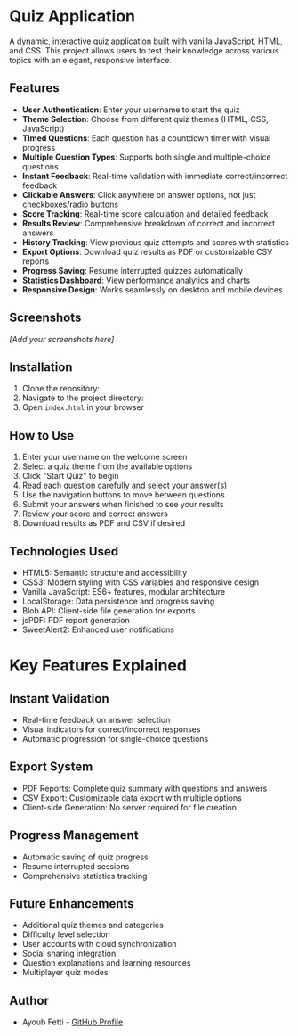 # Quiz Application

A dynamic, interactive quiz application built with vanilla JavaScript, HTML, and CSS. This project allows users to test their knowledge across various topics with an elegant, responsive interface.

## Features

- **User Authentication**: Enter your username to start the quiz
- **Theme Selection**: Choose from different quiz themes (HTML, CSS, JavaScript)
- **Timed Questions**: Each question has a countdown timer with visual progress
- **Multiple Question Types**: Supports both single and multiple-choice questions
- **Instant Feedback**: Real-time validation with immediate correct/incorrect feedback
- **Clickable Answers**: Click anywhere on answer options, not just checkboxes/radio buttons
- **Score Tracking**: Real-time score calculation and detailed feedback
- **Results Review**: Comprehensive breakdown of correct and incorrect answers
- **History Tracking**: View previous quiz attempts and scores with statistics
- **Export Options**: Download quiz results as PDF or customizable CSV reports
- **Progress Saving**: Resume interrupted quizzes automatically
- **Statistics Dashboard**: View performance analytics and charts
- **Responsive Design**: Works seamlessly on desktop and mobile devices


## Screenshots

*[Add your screenshots here]*

## Installation

1. Clone the repository:
2. Navigate to the project directory:
3. Open `index.html` in your browser

## How to Use

1. Enter your username on the welcome screen
2. Select a quiz theme from the available options
3. Click "Start Quiz" to begin
4. Read each question carefully and select your answer(s)
5. Use the navigation buttons to move between questions
6. Submit your answers when finished to see your results
7. Review your score and correct answers
8. Download results as PDF and CSV if desired

## Technologies Used

- HTML5: Semantic structure and accessibility
- CSS3: Modern styling with CSS variables and responsive design
- Vanilla JavaScript: ES6+ features, modular architecture
- LocalStorage: Data persistence and progress saving
- Blob API: Client-side file generation for exports
- jsPDF: PDF report generation
- SweetAlert2: Enhanced user notifications

# Key Features Explained

## Instant Validation

- Real-time feedback on answer selection
- Visual indicators for correct/incorrect responses
- Automatic progression for single-choice questions

## Export System

- PDF Reports: Complete quiz summary with questions and answers
- CSV Export: Customizable data export with multiple options
- Client-side Generation: No server required for file creation

## Progress Management

- Automatic saving of quiz progress
- Resume interrupted sessions
- Comprehensive statistics tracking

## Future Enhancements

- Additional quiz themes and categories
- Difficulty level selection
- User accounts with cloud synchronization
- Social sharing integration
- Question explanations and learning resources
- Multiplayer quiz modes


## Author

- Ayoub Fetti - [GitHub Profile](https://github.com/Ayoub-fetti)
